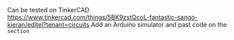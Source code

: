 Can be tested on TinkerCAD
https://www.tinkercad.com/things/5BK9zstQcoL-fantastic-sango-kieran/editel?tenant=circuits
Add an Arduino simulator and past code on the <Code/> section
